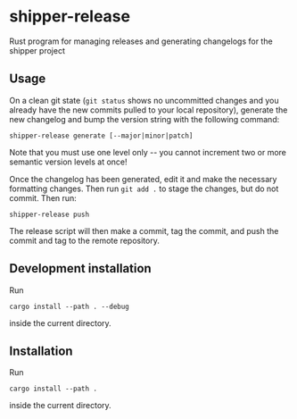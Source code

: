 # shipper-release

Rust program for managing releases and generating changelogs for the shipper project

## Usage

On a clean git state (`git status` shows no uncommitted changes and you already have the new commits pulled to your local repository), generate the new changelog and bump the version string with the following command:

```
shipper-release generate [--major|minor|patch]
```

Note that you must use one level only -- you cannot increment two or more semantic version levels at once!

Once the changelog has been generated, edit it and make the necessary formatting changes. Then run `git add .` to stage the changes, but do not commit. Then run:

```
shipper-release push
```

The release script will then make a commit, tag the commit, and push the commit and tag to the remote repository.


## Development installation

Run

```
cargo install --path . --debug
```

inside the current directory.

## Installation

Run

```
cargo install --path .
```

inside the current directory.
